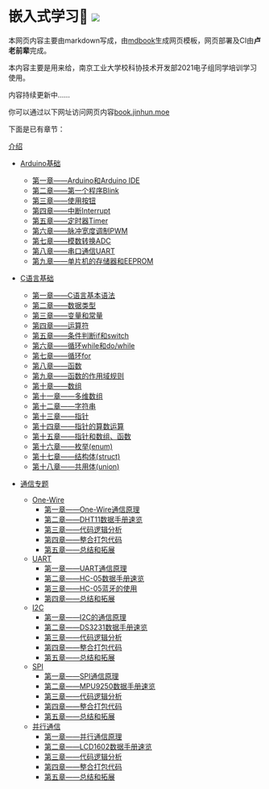 <h1>
  嵌入式学习👻
  <a href="https://drone.jinhun.moe/MR-Addict/Doc-Share" target="_blank">
    <img src="https://drone.jinhun.moe/api/badges/MR-Addict/Doc-Share/status.svg" />
  </a>
</h1>

本网页内容主要由markdown写成，由[mdbook](https://rust-lang.github.io/mdBook/)生成网页模板，网页部署及CI由**卢老前辈**完成。

本内容主要是用来给，南京工业大学校科协技术开发部2021电子组同学培训学习使用。

内容持续更新中……

你可以通过以下网址访问网页内容[book.jinhun.moe](https://book.jinhun.moe/)

下面是已有章节：

[介绍](./src/介绍.md)

- [Arduino基础](./src/markdown/Arduino基础/介绍.md)
  - [第一章——Arduino和Arduino IDE](./src/markdown/Arduino基础/第一章.md)
  - [第二章——第一个程序Blink](./src/markdown/Arduino基础/第二章.md)
  - [第三章——使用按钮](./src/markdown/Arduino基础/第三章.md)
  - [第四章——中断Interrupt](./src/markdown/Arduino基础/第四章.md)
  - [第五章——定时器Timer](./src/markdown/Arduino基础/第五章.md)
  - [第六章——脉冲宽度调制PWM](./src/markdown/Arduino基础/第六章.md)
  - [第七章——模数转换ADC](./src/markdown/Arduino基础/第七章.md)
  - [第八章——串口通信UART](./src/markdown/Arduino基础/第八章.md)
  - [第九章——单片机的存储器和EEPROM](src/markdown/Arduino基础/第九章.md)

- [C语言基础](./src/markdown/C语言基础/介绍.md)
  - [第一章——C语言基本语法](./src/markdown/C语言基础/第一章.md)
  - [第二章——数据类型](./src/markdown/C语言基础/第二章.md)
  - [第三章——变量和常量](./src/markdown/C语言基础/第三章.md)
  - [第四章——运算符](./src/markdown/C语言基础/第四章.md)
  - [第五章——条件判断if和switch](./src/markdown/C语言基础/第五章.md)
  - [第六章——循环while和do/while](./src/markdown/C语言基础/第六章.md)
  - [第七章——循环for](./src/markdown/C语言基础/第七章.md)
  - [第八章——函数](./src/markdown/C语言基础/第八章.md)
  - [第九章——函数的作用域规则](./src/markdown/C语言基础/第九章.md)
  - [第十章——数组](./src/markdown/C语言基础/第十章.md)
  - [第十一章——多维数组](./src/markdown/C语言基础/第十一章.md)
  - [第十二章——字符串](./src/markdown/C语言基础/第十二章.md)
  - [第十三章——指针](./src/markdown/C语言基础/第十三章.md)
  - [第十四章——指针的算数运算](./src/markdown/C语言基础/第十四章.md)
  - [第十五章——指针和数组、函数](./src/markdown/C语言基础/第十五章.md)
  - [第十六章——枚举(enum)](./src/markdown/C语言基础/第十六章.md)
  - [第十七章——结构体(struct)](./src/markdown/C语言基础/第十七章.md)
  - [第十八章——共用体(union)](./src/markdown/C语言基础/第十八章.md)

- [通信专题](./src/markdown/通信专题/介绍.md)
  - [One-Wire](./src/markdown/通信专题/串行通信/One-Wire/介绍.md)
    - [第一章——One-Wire通信原理](./src/markdown/通信专题/串行通信/One-Wire/第一章.md)
    - [第二章——DHT11数据手册速览](./src/markdown/通信专题/串行通信/One-Wire/第二章.md)
    - [第三章——代码逻辑分析](./src/markdown/通信专题/串行通信/One-Wire/第三章.md)
    - [第四章——整合打包代码](./src/markdown/通信专题/串行通信/One-Wire/第四章.md)
    - [第五章——总结和拓展](./src/markdown/通信专题/串行通信/One-Wire/第五章.md)
  - [UART](./src/markdown/通信专题/串行通信/UART/介绍.md)
    - [第一章——UART通信原理](./src/markdown/通信专题/串行通信/UART/第一章.md)
    - [第二章——HC-05数据手册速览](./src/markdown/通信专题/串行通信/UART/第一章.md)
    - [第三章——HC-05蓝牙的使用](./src/markdown/通信专题/串行通信/UART/第三章.md)
    - [第四章——总结和拓展](./src/markdown/通信专题/串行通信/UART/第四章.md)
  - [I2C](./src/markdown/通信专题/串行通信/I2C/介绍.md)
    - [第一章——I2C的通信原理](./src/markdown/通信专题/串行通信/I2C/第一章.md)
    - [第二章——DS3231数据手册速览](./src/markdown/通信专题/串行通信/I2C/第二章.md)
    - [第三章——代码逻辑分析](./src/markdown/通信专题/串行通信/I2C/第三章.md)
    - [第四章——整合打包代码](./src/markdown/通信专题/串行通信/I2C/第四章.md)
    - [第五章——总结和拓展](./src/markdown/通信专题/串行通信/I2C/第五章.md)
  - [SPI](./src/markdown/通信专题/串行通信/SPI/介绍.md)
    - [第一章——SPI通信原理](./src/markdown/通信专题/串行通信/SPI/第一章.md)
    - [第二章——MPU9250数据手册速览](./src/markdown/通信专题/串行通信/SPI/第一章.md)
    - [第三章——代码逻辑分析](./src/markdown/通信专题/串行通信/SPI/第三章.md)
    - [第四章——整合打包代码](./src/markdown/通信专题/串行通信/SPI/第四章.md)
    - [第五章——总结和拓展](./src/markdown/通信专题/串行通信/SPI/第五章.md)
  - [并行通信](./src/markdown/通信专题/并口通信/介绍.md)
    - [第一章——并行通信原理](./src/markdown/通信专题/并口通信/第一章.md)
    - [第二章——LCD1602数据手册速览](./src/markdown/通信专题/并口通信/第一章.md)
    - [第三章——代码逻辑分析](./src/markdown/通信专题/并口通信/第三章.md)
    - [第四章——整合打包代码](./src/markdown/通信专题/并口通信/第四章.md)
    - [第五章——总结和拓展](./src/markdown/通信专题/并口通信/第五章.md)